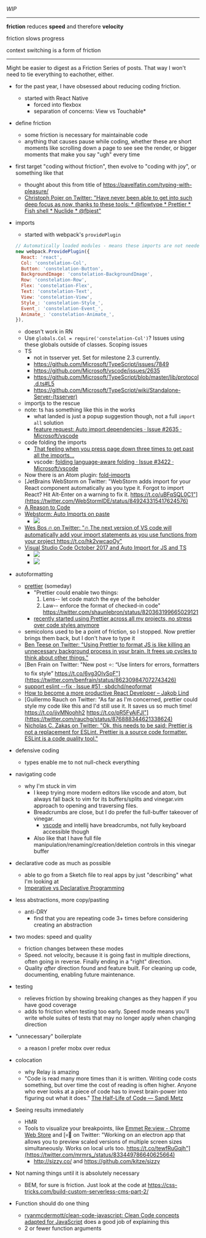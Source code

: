 _WIP_

---

**friction** reduces **speed** and therefore **velocity**

friction slows progress

context switching is a form of friction

---

Might be easier to digest as a Friction Series of posts. That way I won't need to tie everything to eachother, either.

- for the past year, I have obsessed about reducing coding friction.
  - started with React Native
    - forced into flexbox
    - separation of concerns: View vs Touchable*

- define friction
  - some friction is necessary for maintainable code
  - anything that causes pause while coding, whether these are short moments like scrolling down a page to see see the render, or bigger moments that make you say "ugh" every time

- first target "coding without friction", then evolve to "coding with joy", or something like that
  - thought about this from title of https://pavelfatin.com/typing-with-pleasure/
  - [Christoph Pojer on Twitter: "Have never been able to get into such deep focus as now, thanks to these tools: * @flowtype * Prettier * Fish shell * Nuclide * @fbjest"](https://twitter.com/cpojer/status/842531353136525313)

- imports
  - started with webpack's `providePlugin`
  ```js
  // Automatically loaded modules - means these imports are not needed in each file
  new webpack.ProvidePlugin({
    React: 'react',
    Col: 'constelation-Col',
    Button: 'constelation-Button',
    BackgroundImage: 'constelation-BackgroundImage',
    Row: 'constelation-Row',
    Flex: 'constelation-Flex',
    Text: 'constelation-Text',
    View: 'constelation-View',
    Style_: 'constelation-Style_',
    Event_: 'constelation-Event_',
    Animate_: 'constelation-Animate_',
  }),
  ```
    - doesn't work in RN
    - Use `globals.Col = require('constelation-Col')`? Issues using these globals outside of classes. Scoping issues
  - TS
    - not in tsserver yet. Set for milestone 2.3 currently.
    - https://github.com/Microsoft/TypeScript/issues/7849
    - https://github.com/Microsoft/vscode/issues/2635
    - https://github.com/Microsoft/TypeScript/blob/master/lib/protocol.d.ts#L5
    - https://github.com/Microsoft/TypeScript/wiki/Standalone-Server-(tsserver)
  - importjs to the rescue
  - note: ts has something like this in the works
    - what landed is just a popup suggestion though, not a full `import all` solution
    - [feature request: Auto import dependencies · Issue #2635 · Microsoft/vscode](https://github.com/Microsoft/vscode/issues/2635)
  - code folding the imports
    - [That feeling when you press page down three times to get past all the imports...](https://twitter.com/BrandonBloom/status/839336948049195009)
    - vscode: [folding language-aware folding · Issue #3422 · Microsoft/vscode](https://github.com/Microsoft/vscode/issues/3422)
  - Now there is an Atom plugin: [fold\-imports](https://atom.io/packages/fold-imports)
  - [JetBrains WebStorm on Twitter: "WebStorm adds import for your React component automatically as you type it. Forgot to import React? Hit Alt-Enter on a warning to fix it. https://t.co/uBFqSQL0C1"](https://twitter.com/WebStormIDE/status/849243315417624576)
  - [A Reason to Code](https://dev.to/kayis/a-reason-to-code)
  - [Webstorm: Auto Imports on paste](https://blog.jetbrains.com/webstorm/2017/09/webstorm-2017-3-eap/#import-on-paste)
    - ![](https://d3nmt5vlzunoa1.cloudfront.net/webstorm/files/2017/09/import-on-paste.gif)
  - [Wes Bos 🔥 on Twitter: "🔥 The next version of VS code will automatically add your import statements as you use functions from your project https://t\.co/hk2vwcaoOy"](https://twitter.com/wesbos/status/925056339398848512)
  - [Visual Studio Code October 2017 and Auto Import for JS and TS](https://code.visualstudio.com/updates/v1_18#_auto-import-for-javascript-and-typescript)
    - ![](https://code.visualstudio.com/assets/updates/1_18/ts-auto-import-pre.png)
    - ![](https://code.visualstudio.com/assets/updates/1_18/ts-auto-import-post.png)

- autoformatting
  - [prettier](https://github.com/prettier/prettier) (someday)
    - "Prettier could enable two things:
      1. Lens-- let code match the eye of the beholder
      2. Law-- enforce the format of checked-in code"
      https://twitter.com/shaunlebron/status/820363199665029121
    - [recently started using Prettier across all my projects, no stress over code styles anymore](https://twitter.com/markacola/status/839396401595310080)
  - semicolons used to be a point of friction, so I stopped. Now prettier brings them back, but I don't have to type it
  - [Ben Teese on Twitter: "Using Prettier to format JS is like killing an unnecessary background process in your brain. It frees up cycles to think about other things."](https://twitter.com/benteese/status/849079655592325121)
  - [Ben Frain on Twitter: "New post ⭐️: “Use linters for errors, formatters to fix style” https://t.co/6vg3OIvSoF"](https://twitter.com/benfrain/status/862309847072743426)
  - [support eslint --fix · Issue #51 · sbdchd/neoformat](https://github.com/sbdchd/neoformat/issues/51)
  - [How to become a more productive React Developer – Jakob Lind](http://blog.jakoblind.no/2017/06/15/how-to-become-a-more-productive-react-developer/?utm_campaign=React%2BNewsletter&utm_medium=email&utm_source=React_Newsletter_75)
  - [Guillermo Rauch on Twitter: "As far as I'm concerned, prettier could style my code like this and I'd still use it. It saves us so much time! https://t.co/jjvMNoohh2 https://t.co/pR5FyAiFJl"](https://twitter.com/rauchg/status/876888344621338624)
  - [Nicholas C. Zakas on Twitter: "Ok, this needs to be said: Prettier is not a replacement for ESLint. Prettier is a source code formatter. ESLint is a code quality tool."](https://twitter.com/slicknet/status/877194938508656641)

- defensive coding
  - types enable me to not null-check everything

- navigating code
  - why I'm stuck in vim
    - I keep trying more modern editors like vscode and atom, but always fall back to vim for its buffers/splits and vinegar.vim approach to opening and traversing files.
    - Breadcrumbs are close, but I do prefer the full-buffer takeover of vinegar.
      - [vscode](https://twitter.com/holtbt/status/1029412494597652485) and intellij have breadcrumbs, not fully keyboard accessible though
    - Also like that I have full file manipulation/renaming/creation/deletion controls in this vinegar buffer
  

- declarative code as much as possible
  - able to go from a Sketch file to real apps by just "describing" what I'm looking at
  - [Imperative vs Declarative Programming](https://tylermcginnis.com/imperative-vs-declarative-programming/)

- less abstractions, more copy/pasting
  - anti-DRY
    - find that you are repeating code 3+ times before considering creating an abstraction

- two modes: speed and quality
  - friction changes between these modes
  - Speed. not velocity, because it is going fast in multiple directions, often going in reverse. Finally ending in a "right" direction.
  - Quality _after_ direction found and feature built. For cleaning up code, documenting, enabling future maintenance.

- testing
  - relieves friction by showing breaking changes as they happen if you have good coverage
  - adds to friction when testing too early. Speed mode means you'll write whole suites of tests that may no longer apply when changing direction

- "unnecessary" boilerplate
  - a reason I prefer mobx over redux

- colocation
  - why Relay is amazing
  - "Code is read many more times than it is written. Writing code costs something, but over time the cost of reading is often higher. Anyone who ever looks at a piece of code has to invest brain-power into figuring out what it does."
    [The Half-Life of Code — Sandi Metz](https://www.sandimetz.com/blog/2017/6/1/the-half-life-of-code)

- Seeing results immediately
  - HMR
  - Tools to visualize your breakpoints, like [Emmet Re:view - Chrome Web Store](https://chrome.google.com/webstore/detail/emmet-review/epejoicbhllgiimigokgjdoijnpaphdp?hl=en) and [💀🐆 on Twitter: "Working on an electron app that allows you to preview scaled versions of multiple screen sizes simultaneously. Works on local urls too. https://t.co/tewfRuGqjh"](https://twitter.com/mrmrs_/status/833449786640625664)
    - http://sizzy.co/ and https://github.com/kitze/sizzy

- Not naming things until it is absolutely necessary
  - BEM, for sure is friction. Just look at the code at https://css-tricks.com/build-custom-serverless-cms-part-2/

- Function should do one thing
  - [ryanmcdermott/clean-code-javascript: Clean Code concepts adapted for JavaScript](https://github.com/ryanmcdermott/clean-code-javascript#functions-should-do-one-thing) does a good job of explaining this
  - 2 or fewer function arguments
